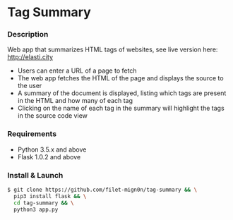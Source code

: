 # Tag Summary

### Description 
Web app that summarizes HTML tags of websites, see live version here: http://elasti.city
- Users can enter a URL of a page to fetch
- The web app fetches the HTML of the page and displays the source to the user
- A summary of the document is displayed, listing which tags are present in the HTML and
how many of each tag
- Clicking on the name of each tag in the summary will highlight the tags in the source
code view

### Requirements
- Python 3.5.x and above
- Flask 1.0.2 and above 

### Install & Launch
```sh
$ git clone https://github.com/filet-mign0n/tag-summary && \
  pip3 install flask && \
  cd tag-summary && \
  python3 app.py
```
